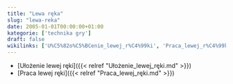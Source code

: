 ```yaml
---
title: "Lewa ręka"
slug: "lewa-reka"
date: 2005-01-01T00:00:00+01:00
kategorie: ['technika gry']
draft: false
wikilinks: ['U%C5%82o%C5%BCenie_lewej_r%C4%99ki', 'Praca_lewej_r%C4%99ki']
---
```

  - [Ułożenie lewej ręki]({{< relref "Ułożenie_lewej_ręki.md" >}})
  - [Praca lewej ręki]({{< relref "Praca_lewej_ręki.md" >}})

